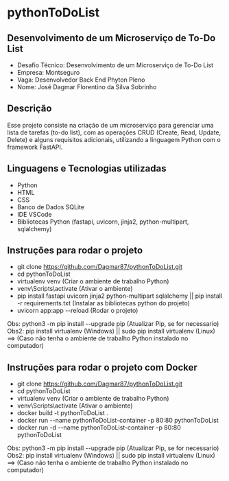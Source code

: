 # pythonToDoList
## Desenvolvimento de um Microserviço de To-Do List
- Desafio Técnico: Desenvolvimento de um Microserviço de To-Do List
- Empresa: Montseguro
- Vaga: Desenvolvedor Back End Phyton Pleno
- Nome: José Dagmar Florentino da Silva Sobrinho

## Descrição

Esse projeto consiste na criação de um microserviço para gerenciar uma lista de tarefas (to-do list), com as operações CRUD (Create, Read, Update, Delete) e alguns requisitos adicionais, utilizando a linguagem Python com o framework FastAPI.

## Linguagens e Tecnologias utilizadas

- Python
- HTML
- CSS
- Banco de Dados SQLite
- IDE VSCode 
- Bibliotecas Python (fastapi, uvicorn, jinja2, python-multipart, sqlalchemy)

## Instruções para rodar o projeto

- git clone https://github.com/Dagmar87/pythonToDoList.git
- cd pythonToDoList
- virtualenv venv (Criar o ambiente de trabalho Python)
- venv\Scripts\activate (Ativar o ambiente)
- pip install fastapi uvicorn jinja2 python-multipart sqlalchemy || pip install -r requirements.txt (Instalar as bibliotecas python do projeto)
- uvicorn app:app --reload (Rodar o projeto)

Obs: python3 -m pip install --upgrade pip (Atualizar Pip, se for necessario)
Obs2: pip install virtualenv (Windows) || sudo pip install virtualenv (Linux) ==> (Caso não tenha o ambiente de trabalho Python instalado no computador)

## Instruções para rodar o projeto com Docker

- git clone https://github.com/Dagmar87/pythonToDoList.git
- cd pythonToDoList
- virtualenv venv (Criar o ambiente de trabalho Python)
- venv\Scripts\activate (Ativar o ambiente)
- docker build -t pythonToDoList .
- docker run --name pythonToDoList-container -p 80:80 pythonToDoList
- docker run -d --name pythonToDoList-container -p 80:80 pythonToDoList

Obs: python3 -m pip install --upgrade pip (Atualizar Pip, se for necessario)
Obs2: pip install virtualenv (Windows) || sudo pip install virtualenv (Linux) ==> (Caso não tenha o ambiente de trabalho Python instalado no computador)
